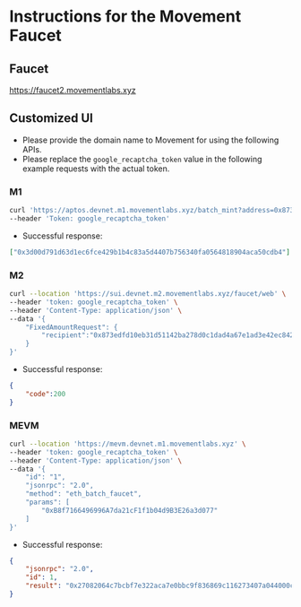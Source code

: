 # Instructions for the Movement Faucet


## Faucet 

 https://faucet2.movementlabs.xyz

## Customized UI
* Please provide the domain name to Movement for using the following APIs.   
* Please replace the `google_recaptcha_token` value in the following example requests with the actual token.

### M1

```bash
curl 'https://aptos.devnet.m1.movementlabs.xyz/batch_mint?address=0x873edfd10eb31d51142ba278d0c1dad4a67e1ad3e42ec842afc3216bbb929e05' \
--header 'Token: google_recaptcha_token'
```

- Successful response:
```json
["0x3d00d791d63d1ec6fce429b1b4c83a5d4407b756340fa0564818904aca50cdb4"]
```

### M2

```bash
curl --location 'https://sui.devnet.m2.movementlabs.xyz/faucet/web' \
--header 'token: google_recaptcha_token' \
--header 'Content-Type: application/json' \
--data '{
    "FixedAmountRequest": {
        "recipient":"0x873edfd10eb31d51142ba278d0c1dad4a67e1ad3e42ec842afc3216bbb929e05"
    }
}'
```
- Successful response:
```json
{
    "code":200
}
```

### MEVM

```bash
curl --location 'https://mevm.devnet.m1.movementlabs.xyz' \
--header 'token: google_recaptcha_token' \
--header 'Content-Type: application/json' \
--data '{
    "id": "1",
    "jsonrpc": "2.0",
    "method": "eth_batch_faucet",
    "params": [
        "0xB8f7166496996A7da21cF1f1b04d9B3E26a3d077"
    ]
}'
```
- Successful response:
```json
{
    "jsonrpc": "2.0",
    "id": 1,
    "result": "0x27082064c7bcbf7e322aca7e0bbc9f836869c116273407a044000ca5d4f0ce20"
}
```
